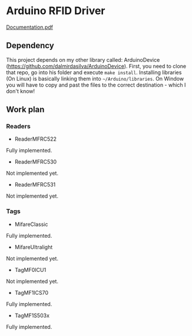 # Arduino RFID Driver

[Documentation.pdf](Documentation.pdf)

## Dependency
This project depends on my other library called: ArduinoDevice (https://github.com/dalmirdasilva/ArduinoDevice). First, you need to clone that repo, go into his folder and execute ```make install```. Installing libraries (On Linux) is basically linking them into ```~/Arduino/libraries```. On Window you will have to copy and past the files to the correct destination - which I don't know! 

## Work plan

### Readers

- ReaderMFRC522

Fully implemented.
	
- ReaderMFRC530

Not implemented yet.

- ReaderMFRC531

Not implemented yet.

### Tags

- MifareClassic

Fully implemented.

- MifareUltralight

Not implemented yet.

- TagMF0ICU1

Not implemented yet.

- TagMF1ICS70

Fully implemented.

- TagMF1S503x

Fully implemented.
